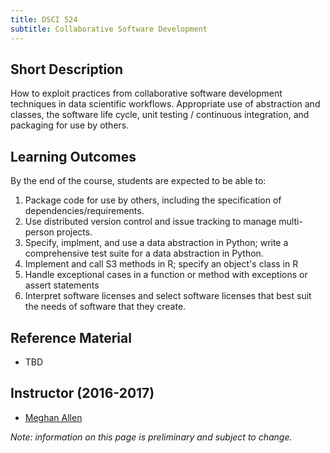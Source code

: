 ```yaml
---
title: DSCI 524
subtitle: Collaborative Software Development
---
```


## Short Description
How to exploit practices from collaborative software development techniques in data scientific workflows. Appropriate use of abstraction and classes, the software life cycle, unit testing / continuous integration, and packaging for use by others.

## Learning Outcomes

By the end of the course, students are expected to be able to:

1. Package code for use by others, including the specification of dependencies/requirements.
2. Use distributed version control and issue tracking to manage multi-person projects.
3. Specify, implment, and use a data abstraction in Python; write a comprehensive test suite for a data abstraction in Python.
4. Implement and call S3 methods in R; specify an object's class in R
5. Handle exceptional cases in a function or method with exceptions or assert statements
6. Interpret software licenses and select software licenses that best suit the needs of software that they create.

## Reference Material
* TBD

## Instructor (2016-2017)
* [Meghan Allen](https://www.cs.ubc.ca/~meghana/)

_Note: information on this page is preliminary and subject to change._
